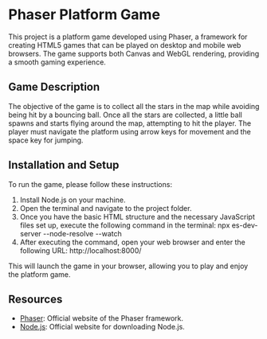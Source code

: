 # Phaser Platform Game

This project is a platform game developed using Phaser, a framework for creating HTML5 games that can be played on desktop and mobile web browsers. The game supports both Canvas and WebGL rendering, providing a smooth gaming experience.

## Game Description

The objective of the game is to collect all the stars in the map while avoiding being hit by a bouncing ball. Once all the stars are collected, a little ball spawns and starts flying around the map, attempting to hit the player. The player must navigate the platform using arrow keys for movement and the space key for jumping.

## Installation and Setup

To run the game, please follow these instructions:

1. Install Node.js on your machine.
2. Open the terminal and navigate to the project folder.
3. Once you have the basic HTML structure and the necessary JavaScript files set up, execute the following command in the terminal: npx es-dev-server --node-resolve --watch
4. After executing the command, open your web browser and enter the following URL: http://localhost:8000/

This will launch the game in your browser, allowing you to play and enjoy the platform game.

## Resources

- [Phaser](https://phaser.io/): Official website of the Phaser framework.
- [Node.js](https://nodejs.org/): Official website for downloading Node.js.
